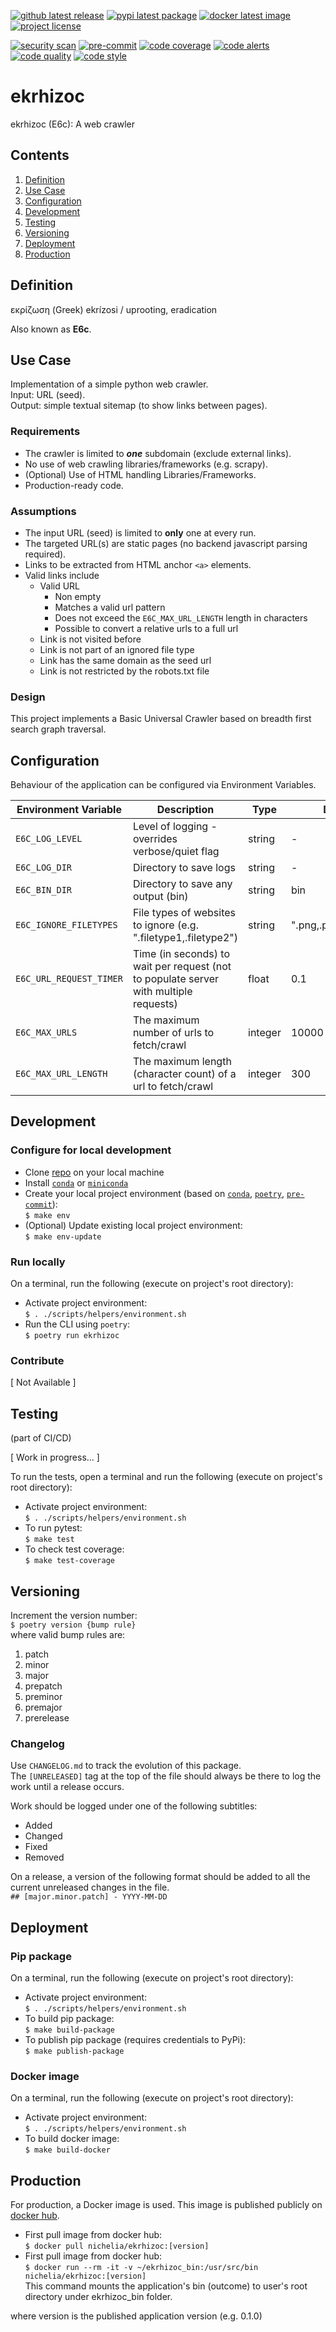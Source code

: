 [![github latest release](https://badgen.net/github/release/nichelia/ekrhizoc?icon=github)](https://github.com/nichelia/ekrhizoc/releases/latest/)
[![pypi latest package](https://badgen.net/pypi/v/ekrhizoc?label=pypi%20pacakge)](https://pypi.org/project/ekrhizoc/)
[![docker latest image](https://img.shields.io/docker/v/nichelia/ekrhizoc?label=image&logo=docker&logoColor=white)](https://hub.docker.com/repository/docker/nichelia/ekrhizoc)
[![project license](https://badgen.net/github/license/nichelia/ekrhizoc?color=purple)](https://github.com/nichelia/ekrhizoc/blob/master/LICENSE)

[![security scan](https://badgen.net/dependabot/nichelia/ekrhizoc/?label=security%20scan)](https://github.com/nichelia/ekrhizoc/labels/security%20patch)
[![pre-commit](https://img.shields.io/badge/pre--commit-enabled-brightgreen)](https://github.com/pre-commit/pre-commit)
[![code coverage](https://badgen.net/codecov/c/github/nichelia/ekrhizoc?label=code%20coverage)](https://codecov.io/gh/nichelia/ekrhizoc)
[![code alerts](https://badgen.net/lgtm/alerts/g/nichelia/ekrhizoc?label=code%20alerts)](https://lgtm.com/projects/g/nichelia/ekrhizoc/alerts/)
[![code quality](https://badgen.net/lgtm/grade/g/nichelia/ekrhizoc?label=code%20quality)](https://lgtm.com/projects/g/nichelia/ekrhizoc/context:python)
[![code style](https://badgen.net/badge/code%20style/black/color=black)](https://github.com/ambv/black)

# ekrhizoc
ekrhizoc (E6c): A web crawler

## Contents
1. [Definition](#definition)
2. [Use Case](#use-case)
3. [Configuration](#configuration)
4. [Development](#development)
5. [Testing](#testing)
6. [Versioning](#versioning)
7. [Deployment](#deployment)
8. [Production](#production)

## Definition

εκρίζωση (Greek)
ekrízosi / uprooting, eradication

Also known as __E6c__.

## Use Case

Implementation of a simple python web crawler.  
Input: URL (seed).  
Output: simple textual sitemap (to show links between pages).

### Requirements

* The crawler is limited to *__one__* subdomain (exclude external links).
* No use of web crawling libraries/frameworks (e.g. scrapy).
* (Optional) Use of HTML handling Libraries/Frameworks.
* Production-ready code.

### Assumptions

* The input URL (seed) is limited to __only__ one at every run.
* The targeted URL(s) are static pages (no backend javascript parsing required).
* Links to be extracted from HTML anchor `<a>` elements.
* Valid links include
    - Valid URL
        + Non empty
        + Matches a valid url pattern
        + Does not exceed the `E6C_MAX_URL_LENGTH` length in characters
        + Possible to convert a relative urls to a full url
    - Link is not visited before
    - Link is not part of an ignored file type
    - Link has the same domain as the seed url
    - Link is not restricted by the robots.txt file

### Design

This project implements a Basic Universal Crawler based on breadth first search graph traversal.

## Configuration

Behaviour of the application can be configured via Environment Variables.

| Environment Variable | Description | Type | Default Value |
| -------------- | -------------- | -------------- | -------------- |
| `E6C_LOG_LEVEL` | Level of logging - overrides verbose/quiet flag | string | - |
| `E6C_LOG_DIR` | Directory to save logs | string | - |
| `E6C_BIN_DIR` | Directory to save any output (bin) | string | bin |
| `E6C_IGNORE_FILETYPES` | File types of websites to ignore (e.g. ".filetype1,.filetype2") | string | ".png,.pdf,.txt,.doc,.jpg,.gif" |
| `E6C_URL_REQUEST_TIMER` | Time (in seconds) to wait per request (not to populate server with multiple requests) | float | 0.1 |
| `E6C_MAX_URLS` | The maximum number of urls to fetch/crawl | integer | 10000 |
| `E6C_MAX_URL_LENGTH` | The maximum length (character count) of a url to fetch/crawl | integer | 300 |

## Development

### Configure for local development

* Clone [repo](https://github.com/nichelia/ekrhizoc) on your local machine
* Install [`conda`](https://www.anaconda.com) or [`miniconda`](https://docs.conda.io/en/latest/miniconda.html)
* Create your local project environment (based on [`conda`](https://www.anaconda.com), [`poetry`](https://python-poetry.org), [`pre-commit`](https://pre-commit.com)):  
`$ make env`
* (Optional) Update existing local project environment:  
`$ make env-update`

### Run locally

On a terminal, run the following (execute on project's root directory):

* Activate project environment:  
`$ . ./scripts/helpers/environment.sh`
* Run the CLI using `poetry`:  
`$ poetry run ekrhizoc`

### Contribute

[ Not Available ]

## Testing
(part of CI/CD)

[ Work in progress... ]

To run the tests, open a terminal and run the following (execute on project's root directory):

* Activate project environment:  
`$ . ./scripts/helpers/environment.sh`
* To run pytest:  
`$ make test`
* To check test coverage:  
`$ make test-coverage`

## Versioning

Increment the version number:  
`$ poetry version {bump rule}`  
where valid bump rules are:

1. patch
2. minor
3. major
4. prepatch
5. preminor
6. premajor
7. prerelease

### Changelog

Use `CHANGELOG.md` to track the evolution of this package.  
The `[UNRELEASED]` tag at the top of the file should always be there to log the work until a release occurs.  

Work should be logged under one of the following subtitles:
* Added
* Changed
* Fixed
* Removed

On a release, a version of the following format should be added to all the current unreleased changes in the file.  
`## [major.minor.patch] - YYYY-MM-DD`

## Deployment

### Pip package

On a terminal, run the following (execute on project's root directory):

* Activate project environment:  
`$ . ./scripts/helpers/environment.sh`
* To build pip package:  
`$ make build-package`
* To publish pip package (requires credentials to PyPi):  
`$ make publish-package`

### Docker image

On a terminal, run the following (execute on project's root directory):

* Activate project environment:  
`$ . ./scripts/helpers/environment.sh`
* To build docker image:  
`$ make build-docker`

## Production

For production, a Docker image is used.
This image is published publicly on [docker hub](https://hub.docker.com/repository/docker/nichelia/ekrhizoc).

* First pull image from docker hub:  
`$ docker pull nichelia/ekrhizoc:[version]`
* First pull image from docker hub:  
`$ docker run --rm -it -v ~/ekrhizoc_bin:/usr/src/bin nichelia/ekrhizoc:[version]`  
This command mounts the application's bin (outcome) to user's root directory under ekrhizoc_bin folder.

where version is the published application version (e.g. 0.1.0)
